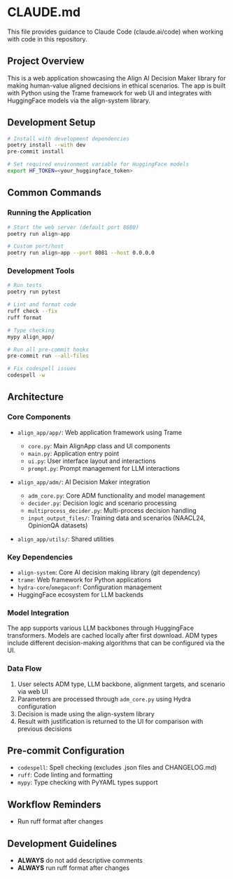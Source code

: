 # CLAUDE.md

This file provides guidance to Claude Code (claude.ai/code) when working with code in this repository.

## Project Overview
This is a web application showcasing the Align AI Decision Maker library for making human-value aligned decisions in ethical scenarios. The app is built with Python using the Trame framework for web UI and integrates with HuggingFace models via the align-system library.

## Development Setup
```bash
# Install with development dependencies
poetry install --with dev
pre-commit install

# Set required environment variable for HuggingFace models
export HF_TOKEN=<your_huggingface_token>
```

## Common Commands

### Running the Application
```bash
# Start the web server (default port 8080)
poetry run align-app

# Custom port/host
poetry run align-app --port 8081 --host 0.0.0.0
```

### Development Tools
```bash
# Run tests
poetry run pytest

# Lint and format code
ruff check --fix
ruff format

# Type checking
mypy align_app/

# Run all pre-commit hooks
pre-commit run --all-files

# Fix codespell issues
codespell -w
```

## Architecture

### Core Components
- `align_app/app/`: Web application framework using Trame
  - `core.py`: Main AlignApp class and UI components
  - `main.py`: Application entry point
  - `ui.py`: User interface layout and interactions
  - `prompt.py`: Prompt management for LLM interactions

- `align_app/adm/`: AI Decision Maker integration
  - `adm_core.py`: Core ADM functionality and model management
  - `decider.py`: Decision logic and scenario processing
  - `multiprocess_decider.py`: Multi-process decision handling
  - `input_output_files/`: Training data and scenarios (NAACL24, OpinionQA datasets)

- `align_app/utils/`: Shared utilities

### Key Dependencies
- `align-system`: Core AI decision making library (git dependency)
- `trame`: Web framework for Python applications
- `hydra-core`/`omegaconf`: Configuration management
- HuggingFace ecosystem for LLM backends

### Model Integration
The app supports various LLM backbones through HuggingFace transformers. Models are cached locally after first download. ADM types include different decision-making algorithms that can be configured via the UI.

### Data Flow
1. User selects ADM type, LLM backbone, alignment targets, and scenario via web UI
2. Parameters are processed through `adm_core.py` using Hydra configuration
3. Decision is made using the align-system library
4. Result with justification is returned to the UI for comparison with previous decisions

## Pre-commit Configuration
- `codespell`: Spell checking (excludes .json files and CHANGELOG.md)
- `ruff`: Code linting and formatting
- `mypy`: Type checking with PyYAML types support

## Workflow Reminders
- Run ruff format after changes

## Development Guidelines
- **ALWAYS** do not add descriptive comments
- **ALWAYS** run ruff format after changes
